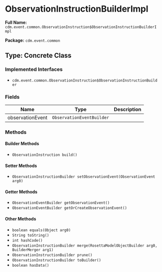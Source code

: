 # ObservationInstructionBuilderImpl

**Full Name:** `cdm.event.common.ObservationInstruction$ObservationInstructionBuilderImpl`

**Package:** `cdm.event.common`

## Type: Concrete Class

### Implemented Interfaces

- `cdm.event.common.ObservationInstruction$ObservationInstructionBuilder`

### Fields

| Name | Type | Description |
|------|------|-------------|
| observationEvent | `ObservationEventBuilder` |  |

### Methods

#### Builder Methods

- `ObservationInstruction build()`

#### Setter Methods

- `ObservationInstructionBuilder setObservationEvent(ObservationEvent arg0)`

#### Getter Methods

- `ObservationEventBuilder getObservationEvent()`
- `ObservationEventBuilder getOrCreateObservationEvent()`

#### Other Methods

- `boolean equals(Object arg0)`
- `String toString()`
- `int hashCode()`
- `ObservationInstructionBuilder merge(RosettaModelObjectBuilder arg0, BuilderMerger arg1)`
- `ObservationInstructionBuilder prune()`
- `ObservationInstructionBuilder toBuilder()`
- `boolean hasData()`

